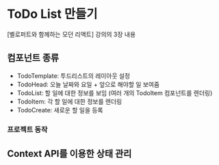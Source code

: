 # ToDo List 만들기

[벨로퍼트와 함께하는 모던 리액트] 강의의 3장 내용

## 컴포넌트 종류

- TodoTemplate: 투드리스트의 레이아웃 설정
- TodoHead: 오늘 날짜와 요일 + 앞으로 해야할 일 보여줌
- TodoList: 할 일에 대한 정보를 보임 (여러 개의 TodoItem 컴포넌트를 렌더링)
- TodoItem: 각 할 일에 대한 정보를 렌더링
- TodoCreate: 새로운 할 일을 등록

### 프로젝트 동작

## Context API를 이용한 상태 관리
